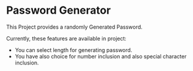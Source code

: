 # Password Generator

This Project provides a randomly Generated Password.

Currently, these features are available in project:

- You can select length for generating password.
- You have also choice for number inclusion and also special character inclusion.
